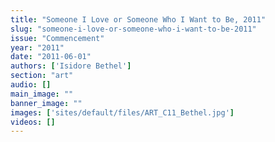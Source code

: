 ```yaml
---
title: "Someone I Love or Someone Who I Want to Be, 2011"
slug: "someone-i-love-or-someone-who-i-want-to-be-2011"
issue: "Commencement"
year: "2011"
date: "2011-06-01"
authors: ['Isidore Bethel']
section: "art"
audio: []
main_image: ""
banner_image: ""
images: ['sites/default/files/ART_C11_Bethel.jpg']
videos: []
---
```

